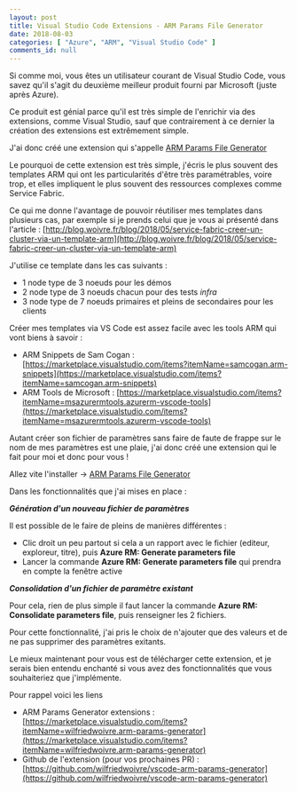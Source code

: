 ```yaml
---
layout: post
title: Visual Studio Code Extensions - ARM Params File Generator
date: 2018-08-03
categories: [ "Azure", "ARM", "Visual Studio Code" ]
comments_id: null 
---
```


Si comme moi, vous êtes un utilisateur courant de Visual Studio Code, vous savez qu'il s'agit du deuxième meilleur produit fourni par Microsoft (juste après Azure).

Ce produit est génial parce qu'il est très simple de l'enrichir via des extensions, comme Visual Studio, sauf que contrairement à ce dernier la création des extensions est extrêmement simple.

J'ai donc créé une extension qui s'appelle [ARM Params File Generator](https://marketplace.visualstudio.com/items?itemName=wilfriedwoivre.arm-params-generator)

Le pourquoi de cette extension est très simple, j'écris le plus souvent des templates ARM qui ont les particularités d'être très paramétrables, voire trop, et elles impliquent le plus souvent des ressources complexes comme Service Fabric.

Ce qui me donne l'avantage de pouvoir réutiliser mes templates dans plusieurs cas, par exemple si je prends celui que je vous ai présenté dans l'article : [http://blog.woivre.fr/blog/2018/05/service-fabric-creer-un-cluster-via-un-template-arm](http://blog.woivre.fr/blog/2018/05/service-fabric-creer-un-cluster-via-un-template-arm)

J'utilise ce template dans les cas suivants :

* 1 node type de 3 noeuds pour les démos
* 2 node type de 3 noeuds chacun pour des tests *infra*
* 3 node type de 7 noeuds primaires et pleins de secondaires pour les clients

Créer mes templates via VS Code est assez facile avec les tools ARM qui vont biens à savoir :

* ARM Snippets de Sam Cogan : [https://marketplace.visualstudio.com/items?itemName=samcogan.arm-snippets](https://marketplace.visualstudio.com/items?itemName=samcogan.arm-snippets)
* ARM Tools de Microsoft : [https://marketplace.visualstudio.com/items?itemName=msazurermtools.azurerm-vscode-tools](https://marketplace.visualstudio.com/items?itemName=msazurermtools.azurerm-vscode-tools)

Autant créer son fichier de paramètres sans faire de faute de frappe sur le nom de mes paramètres est une plaie, j'ai donc créé une extension qui le fait pour moi et donc pour vous !

Allez vite l'installer -> [ARM Params File Generator](https://marketplace.visualstudio.com/items?itemName=wilfriedwoivre.arm-params-generator)

Dans les fonctionnalités que j'ai mises en place :

***Génération d'un nouveau fichier de paramètres***

Il est possible de le faire de pleins de manières différentes :

* Clic droit un peu partout si cela a un rapport avec le fichier (editeur, exploreur, titre), puis **Azure RM: Generate parameters file**
* Lancer la commande **Azure RM: Generate parameters file** qui prendra en compte la fenêtre active

***Consolidation d'un fichier de paramètre existant***

Pour cela, rien de plus simple il faut lancer la commande **Azure RM: Consolidate parameters file**, puis renseigner les 2 fichiers.

Pour cette fonctionnalité, j'ai pris le choix de n'ajouter que des valeurs et de ne pas supprimer des paramètres exitants.

Le mieux maintenant pour vous est de télécharger cette extension, et je serais bien entendu enchanté si vous avez des fonctionnalités que vous souhaiteriez que j'implémente.

Pour rappel voici les liens

* ARM Params Generator extensions : [https://marketplace.visualstudio.com/items?itemName=wilfriedwoivre.arm-params-generator](https://marketplace.visualstudio.com/items?itemName=wilfriedwoivre.arm-params-generator)
* Github de l'extension (pour vos prochaines PR) : [https://github.com/wilfriedwoivre/vscode-arm-params-generator](https://github.com/wilfriedwoivre/vscode-arm-params-generator)
